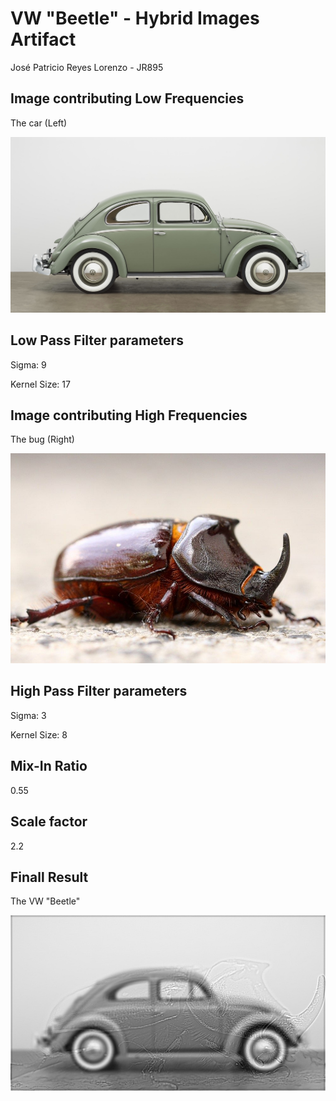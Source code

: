 # VW "Beetle" - Hybrid Images Artifact
José Patricio Reyes Lorenzo - JR895

## Image contributing Low Frequencies

The car (Left)

<img src="./left.jpg" width="750">

## Low Pass Filter parameters
Sigma: 9

Kernel Size: 17


## Image contributing High Frequencies

The bug (Right)

<img src="./right.jpg" width="750">

## High Pass Filter parameters
Sigma: 3

Kernel Size: 8

## Mix-In Ratio
0.55

## Scale factor
2.2

## Finall Result

The VW "Beetle"

<img src="./hybrid.jpg" width="750">


